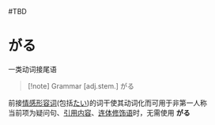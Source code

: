  #TBD

# がる

一类动词接尾语  

> [!note] Grammar
> [adj.stem.] がる

前接[情感形容词](../2.adj/情感形容词与属性形容词.md#情感形容词)(包括[たい](../5.auxi_verb/たい.md))的词干使其动词化而可用于非第一人称  
当前项为疑问句、[引用内容](../4.particle/と.md#表示引用内容)、[连体修饰语](../9.sentence_pattern/连体修饰语.md)时，无需使用 **がる**  
